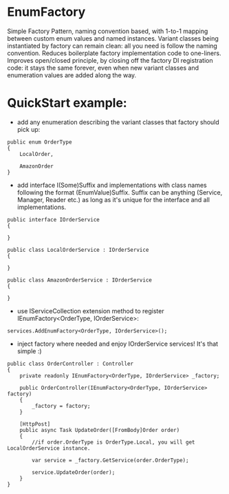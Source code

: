 # EnumFactory

Simple Factory Pattern, naming convention based, with 1-to-1 mapping between custom enum values and named instances.
Variant classes being instantiated by factory can remain clean: all you need is follow the naming convention.
Reduces boilerplate factory implementation code to one-liners. Improves open/closed principle, 
by closing off the factory DI registration code: it stays the same forever,
even when new variant classes and enumeration values are added along the way.

# QuickStart example:

- add any enumeration describing the variant classes that factory should pick up:

```
public enum OrderType 
{ 
	LocalOrder, 
	
	AmazonOrder 
} 
```

- add interface I(Some)Suffix and implementations with class names following the format (EnumValue)Suffix. 
  Suffix can be anything (Service, Manager, Reader etc.) as long as it's unique for the interface and all implementations. 

```
public interface IOrderService
{

}

public class LocalOrderService : IOrderService
{

}

public class AmazonOrderService : IOrderService
{

}
```

- use IServiceCollection extension method to register IEnumFactory<OrderType, IOrderService>:

```
services.AddEnumFactory<OrderType, IOrderService>();
```

- inject factory where needed and enjoy IOrderService services! It's that simple :)

```
public class OrderController : Controller
{
	private readonly IEnumFactory<OrderType, IOrderService> _factory;

    public OrderController(IEnumFactory<OrderType, IOrderService> factory)
	{
	    _factory = factory;
	}
	
	[HttpPost]
	public async Task UpdateOrder([FromBody]Order order)
	{
	    //if order.OrderType is OrderType.Local, you will get LocalOrderService instance.
		
	    var service = _factory.GetService(order.OrderType);
		
		service.UpdateOrder(order); 
	}
}
```